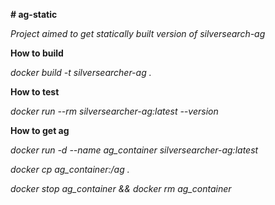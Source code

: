 **# ag-static**

*Project aimed to get statically built version of silversearch-ag*

**How to build**

*docker build -t silversearcher-ag .*

**How to test**

*docker run --rm silversearcher-ag:latest --version*

**How to get ag**

*docker run -d --name ag_container silversearcher-ag:latest*

*docker cp ag_container:/ag .*

*docker stop ag_container && docker rm ag_container*
